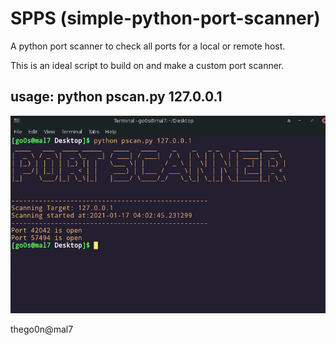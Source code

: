 # SPPS (simple-python-port-scanner)
A python port scanner to check all ports for a local or remote host.

This is an ideal script to build on and make a custom port scanner.

<h2> usage: python pscan.py 127.0.0.1 </h2>

![Screenshot](psca.png)

thego0n@mal7

